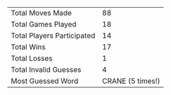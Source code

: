 |              |                |
| ---------------- | ----------------------------- |
| Total Moves Made | 88 |
| Total Games Played | 18 |
| Total Players Participated | 14 |
| Total Wins | 17 |
| Total Losses | 1 |
| Total Invalid Guesses | 4 |
| Most Guessed Word | CRANE (5 times!) |
